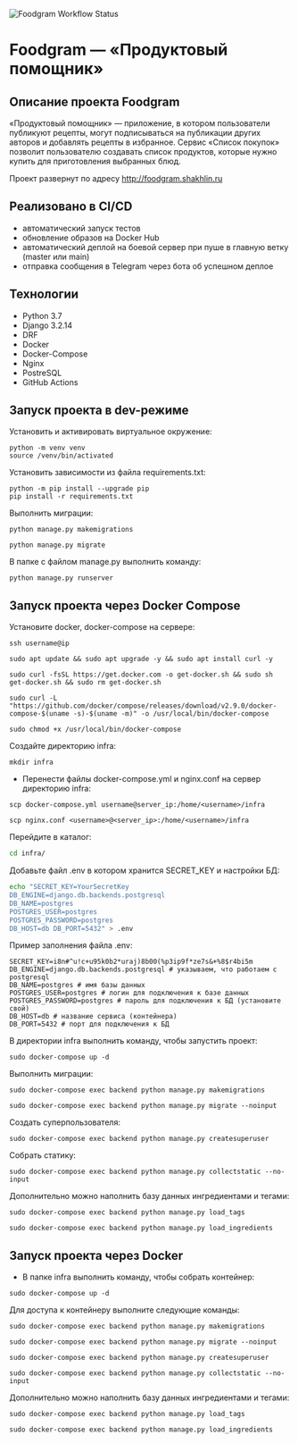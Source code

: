 ![Foodgram Workflow Status](https://github.com/shakdv/foodgram-project-react/actions/workflows/foodgram_workflow.yml/badge.svg?branch=master&event=push)
# Foodgram — «Продуктовый помощник»

## Описание проекта Foodgram
«Продуктовый помощник» — приложение, в котором пользователи публикуют рецепты, могут подписываться на публикации других авторов и добавлять рецепты в избранное.
Сервис «Список покупок» позволит пользователю создавать список продуктов, которые нужно купить для приготовления выбранных блюд.

Проект развернут по адресу http://foodgram.shakhlin.ru

## Реализовано в CI/CD
* автоматический запуск тестов
* обновление образов на Docker Hub
* автоматический деплой на боевой сервер при пуше в главную ветку (master или main)
* отправка сообщения в Telegram через бота об успешном деплое

## Технологии
* Python 3.7
* Django 3.2.14
* DRF
* Docker
* Docker-Compose
* Nginx
* PostreSQL
* GitHub Actions

## Запуск проекта в dev-режиме

Установить и активировать виртуальное окружение:
```
python -m venv venv
source /venv/bin/activated
```

Установить зависимости из файла requirements.txt:
```
python -m pip install --upgrade pip
pip install -r requirements.txt
```

Выполнить миграции:
```
python manage.py makemigrations

python manage.py migrate
```

В папке с файлом manage.py выполнить команду:
```
python manage.py runserver
```

## Запуск проекта через Docker Compose

Установите docker, docker-compose на сервере:
```
ssh username@ip
```
```
sudo apt update && sudo apt upgrade -y && sudo apt install curl -y
```
```
sudo curl -fsSL https://get.docker.com -o get-docker.sh && sudo sh get-docker.sh && sudo rm get-docker.sh
```
```
sudo curl -L "https://github.com/docker/compose/releases/download/v2.9.0/docker-compose-$(uname -s)-$(uname -m)" -o /usr/local/bin/docker-compose
```
```
sudo chmod +x /usr/local/bin/docker-compose
```

Создайте директорию infra:

```
mkdir infra
```
* Перенести файлы docker-compose.yml и nginx.conf на сервер директорию infra:

```
scp docker-compose.yml username@server_ip:/home/<username>/infra
```
```
scp nginx.conf <username>@<server_ip>:/home/<username>/infra
```

Перейдите в каталог:
```bash
cd infra/
```

Добавьте файл .env в котором хранится SECRET_KEY и настройки БД:
```bash
echo "SECRET_KEY=YourSecretKey 
DB_ENGINE=django.db.backends.postgresql 
DB_NAME=postgres 
POSTGRES_USER=postgres 
POSTGRES_PASSWORD=postgres 
DB_HOST=db DB_PORT=5432" > .env
```
Пример заполнения файла .env:
```
SECRET_KEY=i8n#^u!c+u95k0b2*uraj)8b00(%p3ip9f*ze7s&+%8$r4bi5m
DB_ENGINE=django.db.backends.postgresql # указываем, что работаем с postgresql 
DB_NAME=postgres # имя базы данных 
POSTGRES_USER=postgres # логин для подключения к базе данных 
POSTGRES_PASSWORD=postgres # пароль для подключения к БД (установите свой) 
DB_HOST=db # название сервиса (контейнера) 
DB_PORT=5432 # порт для подключения к БД
```
В директории infra выполнить команду, чтобы запустить проект:
```
sudo docker-compose up -d
```

Выполнить миграции:
```
sudo docker-compose exec backend python manage.py makemigrations
```
```
sudo docker-compose exec backend python manage.py migrate --noinput
```
Создать суперпользователя:
```
sudo docker-compose exec backend python manage.py createsuperuser
```
Собрать статику:
```
sudo docker-compose exec backend python manage.py collectstatic --no-input
```

Дополнительно можно наполнить базу данных ингредиентами и тегами:
```
sudo docker-compose exec backend python manage.py load_tags
```
```
sudo docker-compose exec backend python manage.py load_ingredients
```

## Запуск проекта через Docker
- В папке infra выполнить команду, чтобы собрать контейнер:

```
sudo docker-compose up -d
```

Для доступа к контейнеру выполните следующие команды:

```
sudo docker-compose exec backend python manage.py makemigrations
```
```
sudo docker-compose exec backend python manage.py migrate --noinput
```
```
sudo docker-compose exec backend python manage.py createsuperuser
```
```
sudo docker-compose exec backend python manage.py collectstatic --no-input
```

Дополнительно можно наполнить базу данных ингредиентами и тегами:

```
sudo docker-compose exec backend python manage.py load_tags
```
```
sudo docker-compose exec backend python manage.py load_ingredients
```
